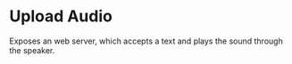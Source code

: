 # Upload Audio

Exposes an web server, which accepts a text and plays the sound through the speaker.